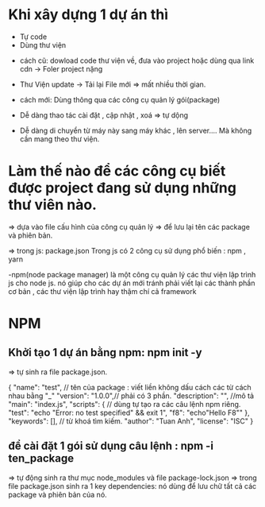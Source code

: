 # Khi xây dựng 1 dự án thì

- Tự code
- Dùng thư viện

* cách cũ: dowload code thư viện về, đưa vào project hoặc dùng qua link cdn -> Foler project nặng

- Thư Viện update -> Tải lại File mới => mất nhiều thời gian.

* cách mới: Dùng thông qua các công cụ quản lý gói(package)

- Dễ dàng thao tác cài đặt , cập nhật , xoá => tự dộng

- Dễ dàng di chuyển từ máy này sang máy khác , lên server.... Mà không cần mang theo thư viện.

# Làm thế nào để các công cụ biết được project đang sử dụng những thư viên nào.

=> dựa vào file cấu hình của công cụ quản lý => để lưu lại tên các package và phiên bản.

=> trong js: package.json
Trong js có 2 công cụ sử dụng phổ biến : npm , yarn

-npm(node package manager) là một công cụ quản lý các thư viện lập trình js cho node js. nó giúp cho các dự án mới
tránh phải viết lại các thành phần cơ bản , các thư viện lập trình hay thậm chí cả framework

# NPM

## Khởi tạo 1 dự án bằng npm: npm init -y

=> tự sinh ra file package.json.

{
"name": "test", // tên của package : viết liền không dấu cách các từ cách nhau bằng "\_"
"version": "1.0.0",// phải có 3 phần.
"description": "", //mô tả
"main": "index.js",
"scripts": { // dùng tự tạo ra các câu lệnh npm riêng.
"test": "echo \"Error: no test specified\" && exit 1",
"f8": "echo\"Hello F8\""
},
"keywords": [], // từ khoá tìm kiếm.
"author": "Tuan Anh",
"license": "ISC"
}

## để cài đặt 1 gói sử dụng câu lệnh : npm -i ten_package

=> tự động sinh ra thư mục node_modules và file package-lock.json
=> trong file package.json sinh ra 1 key dependencies: nó dùng để lưu chữ tất cả các package và phiên bản của nó.
